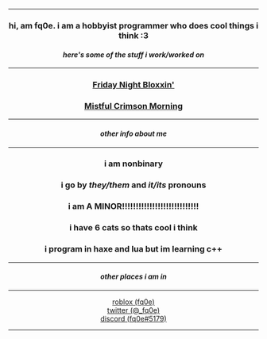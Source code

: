 <div align="center">    

 ----

 ### hi, am fq0e. i am a hobbyist programmer who does cool things i think :3    
 
 
 #### *here's some of the stuff i work/worked on*  
 ----
 
 ### [Friday Night Bloxxin'](https://www.roblox.com/games/7603193259/CHRISTMAS-Friday-Night-Bloxxin)        
 
 ### [Mistful Crimson Morning](https://twitter.com/Mistfulmorning)   
 
 ----

 #### *other info about me* 
 
 ----
 
 ### i am nonbinary
 ### i go by *they/them* and *it/its* pronouns
 ### i am A MINOR!!!!!!!!!!!!!!!!!!!!!!!!!!!!
 ### i have 6 cats so thats cool i think
 ### i program in haxe and lua but im learning c++
 
 ----
 
 #### *other places i am in*
 
 ----
 
 [roblox (fq0e)](https://www.roblox.com/users/1309759982/profile)  
 [twitter (@_fq0e)](https://twitter.com/_fq0e)  
 [discord (fq0e#5179)](https://discord.com/)
 
 ----
 

 
</div>

